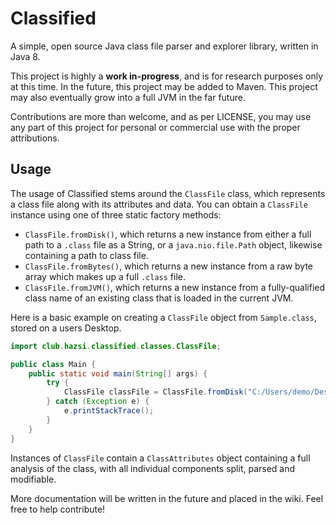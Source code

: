 # Classified

A simple, open source Java class file parser and explorer library, written in Java 8.

This project is highly a **work in-progress**, and is for research purposes only at this time. In the future, this project may be added to Maven. This project may also eventually grow into a full JVM in the far 
future.

Contributions are more than welcome, and as per LICENSE, you may use any part of this project for personal or 
commercial use with the proper attributions.

## Usage 

The usage of Classified stems around the ``ClassFile`` class, which represents a class file along with its attributes and data. You can obtain a ``ClassFile`` instance using one of three static factory methods:
  * ``ClassFile.fromDisk()``, which returns a new instance from either a full path to a ``.class`` file as a String, or a ``java.nio.file.Path`` object, likewise containing a path to class file.
  * ``ClassFile.fromBytes()``, which returns a new instance from a raw byte array which makes up a full ``.class`` file.
  * ``ClassFile.fromJVM()``, which returns a new instance from a fully-qualified class name of an existing class that is loaded in the current JVM.
  
Here is a basic example on creating a ``ClassFile`` object from ``Sample.class``, stored on a users Desktop.

```java
import club.hazsi.classified.classes.ClassFile;

public class Main {
    public static void main(String[] args) {
        try {
            ClassFile classFile = ClassFile.fromDisk("C:/Users/demo/Desktop/Sample.class");
        } catch (Exception e) {
            e.printStackTrace();
        }
    }
}
```

Instances of ``ClassFile`` contain a ``ClassAttributes`` object containing a full analysis of the class, with all individual components split, parsed and modifiable.

More documentation will be written in the future and placed in the wiki. Feel free to help contribute!
